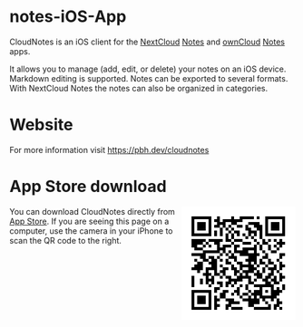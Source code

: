 notes-iOS-App
=============
CloudNotes is an iOS client for the [NextCloud](https://nextcloud.com "NextCloud") [Notes](https://apps.nextcloud.com/apps/notes "Notes") and [ownCloud](http://owncloud.org "ownCloud") [Notes](https://marketplace.owncloud.com/apps/notes "Notes") apps.

It allows you to manage (add, edit, or delete) your notes on an iOS device. Markdown editing is supported. Notes can be exported to several formats. With NextCloud Notes the notes can also be organized in categories.

Website
=======
For more information visit https://pbh.dev/cloudnotes

App Store download
==================
<img align="right" src="./qrcode-app-store.png">

You can download CloudNotes directly from [App Store](https://apps.apple.com/app/cloudnotes-owncloud-notes/id813973264). If you are seeing this page on a computer, use the camera in your iPhone to scan the QR code to the right.

